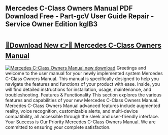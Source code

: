 ## Mercedes C-Class Owners Manual PDF Download Free - Part-gcV User Guide Repair - Service Owner Edition kglB3

# <h2><a href="http://bc36424.oget.top/?id=Mercedes+C-Class+Owners+Manual">🔗Download New 👉🔴 Mercedes C-Class Owners Manual</a></h2>

[![Mercedes C-Class Owners Manual new download](https://i.imgur.com/5g1atiW.png)](http://bc36424.oget.top/?id=Mercedes+C-Class+Owners+Manual)
Greetings and welcome to the user manual for your newly implemented system Mercedes C-Class Owners Manual. This manual is specifically designed to help you navigate the features and functions of your product with ease. Inside, you will find detailed instructions for installation, usage, maintenance, and troubleshooting. Features & Functionality This section explores the various features and capabilities of your new Mercedes C-Class Owners Manual. Mercedes C-Class Owners Manual advanced features include augmented reality, voice recognition, customizable alerts, and multi-device compatibility, all accessible through the sleek and user-friendly interface. Your Success is Our Priority Mercedes C-Class Owners Manual. We are committed to ensuring your complete satisfaction.
